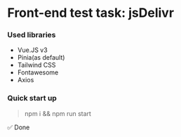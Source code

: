 # Front-end test task: jsDelivr

### Used libraries

- Vue.JS v3
- Pinia(as default)
- Tailwind CSS
- Fontawesome
- Axios

### Quick start up

> npm i && npm run start

✅ Done
